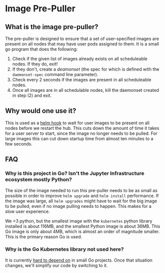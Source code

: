 # Image Pre-Puller

## What is the image pre-puller?

The pre-puller is designed to ensure that a set of user-specified images are
present on all nodes that may have user pods assigned to them. It is
a small go program that does the following:

1. Check if the given list of images already exists on all scheduleable nodes.
   If they do, exit!
2. If they don't, create a *deamonset* (the spec for which is defined with
   the `daemonset-spec` command line parameter).
3. Check every 2 seconds if the images are present in all scheduleable nodes.
4. Once all images are in all schedulable nodes, kill the daemonset created in step
   (2) and exit.

## Why would one use it?

This is used as a [helm hook](https://github.com/kubernetes/helm/blob/master/docs/charts_hooks.md)
to wait for user images to be present on all nodes before we restart the
hub. This cuts down the amount of time it takes for a user server to start,
since the image no longer needs to be pulled. For large images this can cut down
startup time from almost ten minutes to a few seconds.

## FAQ

### Why is this project in Go? Isn't the Jupyter Infrastructure ecosystem mostly Python?

The size of the image needed to run this pre-puller needs to be as small as possible in order
to improve `helm upgrade` and `helm install` performance. If the image was large,
all `helm upgrades` might have to wait for the big image to be pulled, even if no
image pulling needs to happen. This makes for a slow user experience.

We <3 python, but the smallest image with the `kubernetes` python library installed
is about 116MB, and the smallest Python image is about 36MB. This Go image is only
about 4MB, which is almost an order of magnitude smaller. This is the primary reason
Go is used.

### Why is the Go Kubernetes library not used here?

It is currently [hard to depend on](https://github.com/kubernetes/client-go/blob/master/INSTALL.md)
in small Go projects. Once that situation changes, we'll simplify our code by switching
to it.
